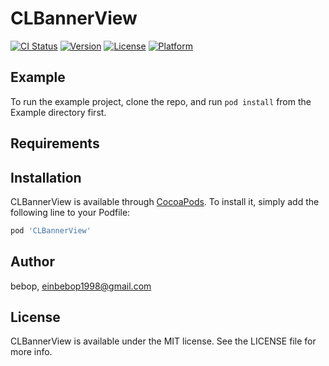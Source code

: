 # CLBannerView

[![CI Status](https://img.shields.io/travis/bebop/CLBannerView.svg?style=flat)](https://travis-ci.org/bebop/CLBannerView)
[![Version](https://img.shields.io/cocoapods/v/CLBannerView.svg?style=flat)](https://cocoapods.org/pods/CLBannerView)
[![License](https://img.shields.io/cocoapods/l/CLBannerView.svg?style=flat)](https://cocoapods.org/pods/CLBannerView)
[![Platform](https://img.shields.io/cocoapods/p/CLBannerView.svg?style=flat)](https://cocoapods.org/pods/CLBannerView)

## Example

To run the example project, clone the repo, and run `pod install` from the Example directory first.

## Requirements

## Installation

CLBannerView is available through [CocoaPods](https://cocoapods.org). To install
it, simply add the following line to your Podfile:

```ruby
pod 'CLBannerView'
```

## Author

bebop, einbebop1998@gmail.com

## License

CLBannerView is available under the MIT license. See the LICENSE file for more info.
